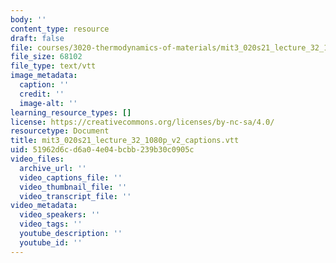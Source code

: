 ```yaml
---
body: ''
content_type: resource
draft: false
file: courses/3020-thermodynamics-of-materials/mit3_020s21_lecture_32_1080p_v2_captions.vtt
file_size: 68102
file_type: text/vtt
image_metadata:
  caption: ''
  credit: ''
  image-alt: ''
learning_resource_types: []
license: https://creativecommons.org/licenses/by-nc-sa/4.0/
resourcetype: Document
title: mit3_020s21_lecture_32_1080p_v2_captions.vtt
uid: 51962d6c-d6a0-4e04-bcbb-239b30c0905c
video_files:
  archive_url: ''
  video_captions_file: ''
  video_thumbnail_file: ''
  video_transcript_file: ''
video_metadata:
  video_speakers: ''
  video_tags: ''
  youtube_description: ''
  youtube_id: ''
---
```

